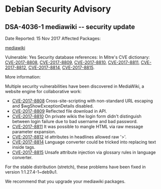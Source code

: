
Debian Security Advisory
========================


DSA-4036-1 mediawiki -- security update
---------------------------------------



Date Reported:
15 Nov 2017
Affected Packages:

[mediawiki](https://packages.debian.org/src:mediawiki)

Vulnerable:
Yes
Security database references:
In Mitre's CVE dictionary: [CVE-2017-8808](https://security-tracker.debian.org/tracker/CVE-2017-8808), [CVE-2017-8809](https://security-tracker.debian.org/tracker/CVE-2017-8809), [CVE-2017-8810](https://security-tracker.debian.org/tracker/CVE-2017-8810), [CVE-2017-8811](https://security-tracker.debian.org/tracker/CVE-2017-8811), [CVE-2017-8812](https://security-tracker.debian.org/tracker/CVE-2017-8812), [CVE-2017-8814](https://security-tracker.debian.org/tracker/CVE-2017-8814), [CVE-2017-8815](https://security-tracker.debian.org/tracker/CVE-2017-8815).  

More information:

Multiple security vulnerabilities have been discovered in MediaWiki, a
website engine for collaborative work:


* [CVE-2017-8808](https://security-tracker.debian.org/tracker/CVE-2017-8808)
Cross-site-scripting with non-standard URL escaping and
 $wgShowExceptionDetails disabled.
* [CVE-2017-8809](https://security-tracker.debian.org/tracker/CVE-2017-8809)
Reflected file download in API.
* [CVE-2017-8810](https://security-tracker.debian.org/tracker/CVE-2017-8810)
On private wikis the login form didn't distinguish between
 login failure due to bad username and bad password.
* [CVE-2017-8811](https://security-tracker.debian.org/tracker/CVE-2017-8811)
It was possible to mangle HTML via raw message parameter
 expansion.
* [CVE-2017-8812](https://security-tracker.debian.org/tracker/CVE-2017-8812)
id attributes in headlines allowed raw '>'.
* [CVE-2017-8814](https://security-tracker.debian.org/tracker/CVE-2017-8814)
Language converter could be tricked into replacing text inside tags.
* [CVE-2017-8815](https://security-tracker.debian.org/tracker/CVE-2017-8815)
Unsafe attribute injection via glossary rules in language converter.


For the stable distribution (stretch), these problems have been fixed in
version 1:1.27.4-1~deb9u1.


We recommend that you upgrade your mediawiki packages.





